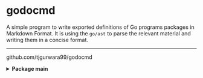# godocmd

A simple program to write exported definitions of Go programs packages in Markdown Format.
It is using the `go/ast` to parse the relevant material and writing them in a concise format.

---

github.com/tjgurwara99/godocmd<details>
	<summary> <strong> Package main </strong> </summary>	

---

##### Functions:

1. `GetCustomSyntaxTree`
2. `Scan`

---
##### Structs

1. `Package`
2. `Packages`
	Methods:
	1. `String`
3. `FuncDecl`
4. `StructDecl`
5. `FuncDecls`
	Methods:
	1. `String`
6. `StructDecls`
	Methods:
	1. `String`

---
</details>